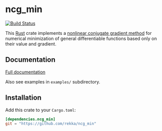 # ncg_min

[![Build Status](https://travis-ci.org/rekka/ncg_min.svg?branch=master)](https://travis-ci.org/rekka/ncg_min)

This [Rust] crate implements a [nonlinear conjugate gradient
method][NCGwiki] for numerical minimization of general differentiable
functions based only on their value and gradient.

## Documentation

[Full documentation](https://rekka.github.io/ncg_min)

Also see examples in `examples/` subdirectory.

## Installation

Add this crate to your `Cargo.toml`:

```toml
[dependencies.ncg_min]
git = "https://github.com/rekka/ncg_min"
```

[NCGwiki]: https://en.wikipedia.org/wiki/Nonlinear_conjugate_gradient_method
[Rust]: https://www.rust-lang.org/
